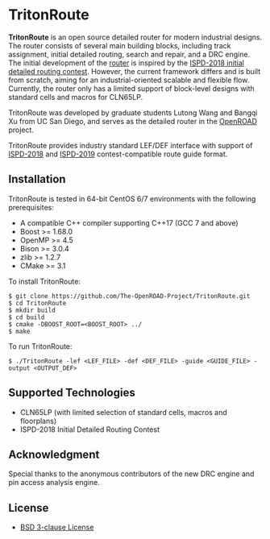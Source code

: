 # TritonRoute
**TritonRoute** is an open source detailed router for modern industrial 
designs. The router consists of several main building blocks, including 
track assignment, initial detailed routing, search and repair, and a DRC 
engine.  The initial development of the 
[router](https://vlsicad.ucsd.edu/Publications/Conferences/363/c363.pdf) 
is inspired by the 
[ISPD-2018 initial detailed routing contest](http://www.ispd.cc/contests/18/). 
However, the current framework differs and is built from scratch, aiming 
for an industrial-oriented scalable and flexible flow. Currently, the router 
only has a limited support of block-level designs with standard cells and 
macros for CLN65LP.

TritonRoute was developed by graduate students Lutong Wang and Bangqi Xu from 
UC San Diego, and serves as the detailed router in the 
[OpenROAD](https://theopenroadproject.org/) project. 

TritonRoute provides industry standard LEF/DEF interface with 
support of [ISPD-2018](http://www.ispd.cc/contests/18/) and 
[ISPD-2019](http://www.ispd.cc/contests/19/) contest-compatible route guide 
format.

## Installation ##
TritonRoute is tested in 64-bit CentOS 6/7 environments with the following
prerequisites:
* A compatible C++ compiler supporting C++17 (GCC 7 and above)
* Boost >= 1.68.0
* OpenMP >= 4.5
* Bison >= 3.0.4
* zlib >= 1.2.7
* CMake >= 3.1

To install TritonRoute:
```
$ git clone https://github.com/The-OpenROAD-Project/TritonRoute.git
$ cd TritonRoute 
$ mkdir build
$ cd build
$ cmake -DBOOST_ROOT=<BOOST_ROOT> ../
$ make
```
   
To run TritonRoute: 
```
$ ./TritonRoute -lef <LEF_FILE> -def <DEF_FILE> -guide <GUIDE_FILE> -output <OUTPUT_DEF>
```

## Supported Technologies ##
* CLN65LP (with limited selection of standard cells, macros and floorplans)
* ISPD-2018 Initial Detailed Routing Contest 

## Acknowledgment ##
Special thanks to the anonymous contributors of the new DRC engine and pin access analysis engine.

## License ##
* [BSD 3-clause License](LICENSE) 


